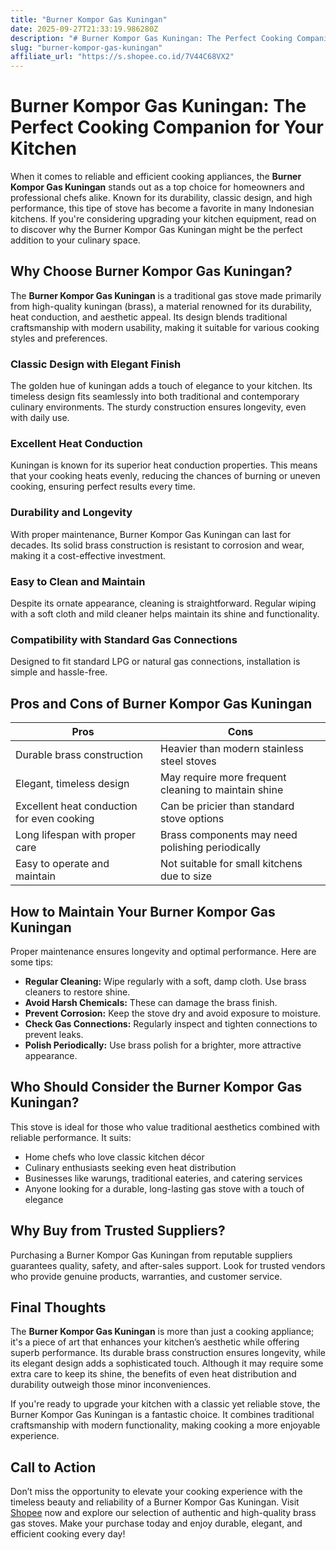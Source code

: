 ```yaml
---
title: "Burner Kompor Gas Kuningan"
date: 2025-09-27T21:33:19.986280Z
description: "# Burner Kompor Gas Kuningan: The Perfect Cooking Companion for Your Kitchen..."
slug: "burner-kompor-gas-kuningan"
affiliate_url: "https://s.shopee.co.id/7V44C68VX2"
---
```

# Burner Kompor Gas Kuningan: The Perfect Cooking Companion for Your Kitchen

When it comes to reliable and efficient cooking appliances, the **Burner Kompor Gas Kuningan** stands out as a top choice for homeowners and professional chefs alike. Known for its durability, classic design, and high performance, this tipe of stove has become a favorite in many Indonesian kitchens. If you're considering upgrading your kitchen equipment, read on to discover why the Burner Kompor Gas Kuningan might be the perfect addition to your culinary space.

## Why Choose Burner Kompor Gas Kuningan?

The **Burner Kompor Gas Kuningan** is a traditional gas stove made primarily from high-quality kuningan (brass), a material renowned for its durability, heat conduction, and aesthetic appeal. Its design blends traditional craftsmanship with modern usability, making it suitable for various cooking styles and preferences.

### Classic Design with Elegant Finish

The golden hue of kuningan adds a touch of elegance to your kitchen. Its timeless design fits seamlessly into both traditional and contemporary culinary environments. The sturdy construction ensures longevity, even with daily use.

### Excellent Heat Conduction

Kuningan is known for its superior heat conduction properties. This means that your cooking heats evenly, reducing the chances of burning or uneven cooking, ensuring perfect results every time.

### Durability and Longevity

With proper maintenance, Burner Kompor Gas Kuningan can last for decades. Its solid brass construction is resistant to corrosion and wear, making it a cost-effective investment.

### Easy to Clean and Maintain

Despite its ornate appearance, cleaning is straightforward. Regular wiping with a soft cloth and mild cleaner helps maintain its shine and functionality.

### Compatibility with Standard Gas Connections

Designed to fit standard LPG or natural gas connections, installation is simple and hassle-free.

## Pros and Cons of Burner Kompor Gas Kuningan

| **Pros** | **Cons** |
| --- | --- |
| Durable brass construction | Heavier than modern stainless steel stoves |
| Elegant, timeless design | May require more frequent cleaning to maintain shine |
| Excellent heat conduction for even cooking | Can be pricier than standard stove options |
| Long lifespan with proper care | Brass components may need polishing periodically |
| Easy to operate and maintain | Not suitable for small kitchens due to size |

## How to Maintain Your Burner Kompor Gas Kuningan

Proper maintenance ensures longevity and optimal performance. Here are some tips:

- **Regular Cleaning:** Wipe regularly with a soft, damp cloth. Use brass cleaners to restore shine.
- **Avoid Harsh Chemicals:** These can damage the brass finish.
- **Prevent Corrosion:** Keep the stove dry and avoid exposure to moisture.
- **Check Gas Connections:** Regularly inspect and tighten connections to prevent leaks.
- **Polish Periodically:** Use brass polish for a brighter, more attractive appearance.

## Who Should Consider the Burner Kompor Gas Kuningan?

This stove is ideal for those who value traditional aesthetics combined with reliable performance. It suits:

- Home chefs who love classic kitchen décor
- Culinary enthusiasts seeking even heat distribution
- Businesses like warungs, traditional eateries, and catering services
- Anyone looking for a durable, long-lasting gas stove with a touch of elegance

## Why Buy from Trusted Suppliers?

Purchasing a Burner Kompor Gas Kuningan from reputable suppliers guarantees quality, safety, and after-sales support. Look for trusted vendors who provide genuine products, warranties, and customer service.

## Final Thoughts

The **Burner Kompor Gas Kuningan** is more than just a cooking appliance; it's a piece of art that enhances your kitchen’s aesthetic while offering superb performance. Its durable brass construction ensures longevity, while its elegant design adds a sophisticated touch. Although it may require some extra care to keep its shine, the benefits of even heat distribution and durability outweigh those minor inconveniences.

If you're ready to upgrade your kitchen with a classic yet reliable stove, the Burner Kompor Gas Kuningan is a fantastic choice. It combines traditional craftsmanship with modern functionality, making cooking a more enjoyable experience.

## Call to Action

Don’t miss the opportunity to elevate your cooking experience with the timeless beauty and reliability of a Burner Kompor Gas Kuningan. Visit [Shopee](https://s.shopee.co.id/7V44C68VX2) now and explore our selection of authentic and high-quality brass gas stoves. Make your purchase today and enjoy durable, elegant, and efficient cooking every day!